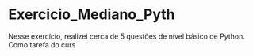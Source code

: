 # Exercicio_Mediano_Pyth
Nesse exercício, realizei cerca de 5 questões de nível básico de Python. Como tarefa do curs
